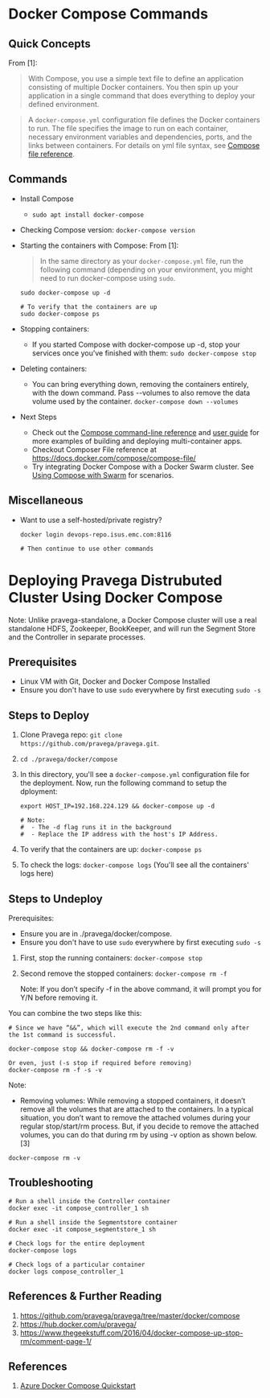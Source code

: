 # Docker Compose Commands

## Quick Concepts

From [1]:
> With Compose, you use a simple text file to define an application consisting of multiple Docker containers. You then spin up your application in a single command that does everything to deploy your defined environment.

> A `docker-compose.yml` configuration file defines the Docker containers to run. The file specifies the image to run on each container, necessary environment variables and dependencies, ports, and the links between containers. 
> For details on yml file syntax, see [Compose file reference](https://docs.docker.com/compose/compose-file/).

## Commands

* Install Compose
  * `sudo apt install docker-compose`
* Checking Compose version: `docker-compose version`
* Starting the containers with Compose: From [1]: 
  > In the same directory as your `docker-compose.yml` file, run the following command (depending on your environment, you might need to run docker-compose using `sudo`.
  ```
  sudo docker-compose up -d
  
  # To verify that the containers are up
  sudo docker-compose ps
  ```
* Stopping containers: 
  * If you started Compose with docker-compose up -d, stop your services once you’ve finished with them: `sudo docker-compose stop`  
* Deleting containers:
  * You can bring everything down, removing the containers entirely, with the down command. Pass --volumes to also remove the data volume used by the container. `docker-compose down --volumes`
  
* Next Steps
  * Check out the [Compose command-line reference](https://docs.docker.com/compose/reference/) and [user guide](https://docs.docker.com/compose/) for more examples of building and deploying multi-container apps.
  * Checkout Composer File reference at https://docs.docker.com/compose/compose-file/
  * Try integrating Docker Compose with a Docker Swarm cluster. See [Using Compose with Swarm](https://docs.docker.com/compose/swarm/) for scenarios.

## Miscellaneous
* Want to use a self-hosted/private registry? 
  ```
  docker login devops-repo.isus.emc.com:8116
  
  # Then continue to use other commands
  ```
# Deploying Pravega Distrubuted Cluster Using Docker Compose

Note: Unlike pravega-standalone, a Docker Compose cluster will use a real standalone HDFS, Zookeeper, BookKeeper, and will run the Segment Store and the Controller in separate processes.

## Prerequisites
* Linux VM with Git, Docker and Docker Compose Installed
* Ensure you don't have to use `sudo` everywhere by first executing `sudo -s`

## Steps to Deploy
1. Clone Pravega repo: `git clone https://github.com/pravega/pravega.git`.
2. `cd ./pravega/docker/compose`
3. In this directory, you'll see a `docker-compose.yml` configuration file for the deployment. Now, run the following command to setup the dployment: 
   
   ```
   export HOST_IP=192.168.224.129 && docker-compose up -d
   
   # Note: 
   #  - The -d flag runs it in the background
   #  - Replace the IP address with the host's IP Address.
   ```
4. To verify that the containers are up: `docker-compose ps`
5. To check the logs: `docker-compose logs` (You'll see all the containers' logs here)

## Steps to Undeploy

Prerequisites: 
* Ensure you are in ./pravega/docker/compose. 
* Ensure you don't have to use `sudo` everywhere by first executing `sudo -s`

1. First, stop the running containers: `docker-compose stop`
2. Second remove the stopped containers: `docker-compose rm -f`

   Note: If you don’t specify -f in the above command, it will prompt you for Y/N before removing it.


You can combine the two steps like this: 
```
# Since we have “&&”, which will execute the 2nd command only after the 1st command is successful.

docker-compose stop && docker-compose rm -f -v

Or even, just (-s stop if required before removing)
docker-compose rm -f -s -v

```

Note: 
* Removing volumes: While removing a stopped containers, it doesn’t remove all the volumes that are attached to the containers. In a typical situation, you don’t want to remove the attached volumes during your regular stop/start/rm process. But, if you decide to remove the attached volumes, you can do that during rm by using -v option as shown below. [3]

```
docker-compose rm -v
```
   
## Troubleshooting

```
# Run a shell inside the Controller container
docker exec -it compose_controller_1 sh

# Run a shell inside the Segmentstore container
docker exec -it compose_segmentstore_1 sh

# Check logs for the entire deployment
docker-compose logs

# Check logs of a particular container
docker logs compose_controller_1
```

## References & Further Reading
1. https://github.com/pravega/pravega/tree/master/docker/compose
2. https://hub.docker.com/u/pravega/
3. https://www.thegeekstuff.com/2016/04/docker-compose-up-stop-rm/comment-page-1/  

## References
1. [Azure Docker Compose Quickstart](https://docs.microsoft.com/en-us/azure/virtual-machines/linux/docker-compose-quickstart)

